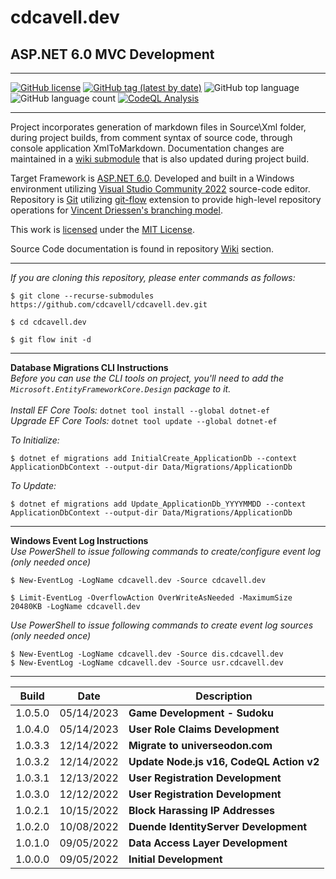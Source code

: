 ﻿# cdcavell.dev
## ASP.NET 6.0 MVC Development

<hr />

[![GitHub license](https://img.shields.io/github/license/cdcavell/cdcavell.dev)](https://github.com/cdcavell/cdcavell.dev/blob/main/LICENSE)
[![GitHub tag (latest by date)](https://img.shields.io/github/v/tag/cdcavell/cdcavell.dev)](https://github.com/cdcavell/cdcavell.dev/tags)
![GitHub top language](https://img.shields.io/github/languages/top/cdcavell/cdcavell.dev)
![GitHub language count](https://img.shields.io/github/languages/count/cdcavell/cdcavell.dev)
[![CodeQL Analysis](https://github.com/cdcavell/cdcavell.dev/workflows/CodeQL%20Analysis/badge.svg)](https://github.com/cdcavell/cdcavell.dev/actions?query=workflow%3A%22CodeQL+Analysis%22)
<!--
[![W3C Validation](https://img.shields.io/w3c-validation/default?targetUrl=https%3A%2F%2Fcdcavell.dev)](https://validator.nu/?doc=https%3A%2F%2Fcdcavell.dev)
[![Security Headers](https://img.shields.io/security-headers?url=https%3A%2F%2Fcdcavell.dev)](https://securityheaders.com/?q=https%3A%2F%2Fcdcavell.dev)
-->
<hr />

Project incorporates generation of markdown files in Source\Xml folder, during project builds, from comment syntax of source code, through console application XmlToMarkdown. Documentation changes are maintained in a [wiki submodule](https://git-scm.com/docs/git-submodule) that is also updated during project build.

Target Framework is [ASP.NET 6.0](https://dotnet.microsoft.com/download/dotnet/6.0). Developed and built in a Windows environment utilizing [Visual Studio Community 2022](https://visualstudio.microsoft.com/vs/) source-code editor. Repository is [Git](https://git-scm.com/) utilizing [git-flow](https://github.com/nvie/gitflow) extension to provide high-level repository operations for [Vincent Driessen's branching model](https://nvie.com/posts/a-successful-git-branching-model/).

This work is [licensed](https://github.com/cdcavell/cdcavell.dev/blob/main/LICENSE) under the [MIT License](https://opensource.org/licenses/MIT).

Source Code documentation is found in repository [Wiki](https://github.com/cdcavell/cdcavell.dev/wiki) section. 

<hr />

_If you are cloning this repository, please enter commands as follows:_

```
$ git clone --recurse-submodules https://github.com/cdcavell/cdcavell.dev.git

$ cd cdcavell.dev

$ git flow init -d
```

<hr />

__Database Migrations CLI Instructions__
<br />
_Before you can use the CLI tools on project, you'll need to add the `Microsoft.EntityFrameworkCore.Design` package to it._
<br />
<br />_Install EF Core Tools:_ `dotnet tool install --global dotnet-ef`
<br />_Upgrade EF Core Tools:_ `dotnet tool update --global dotnet-ef`

_To Initialize:_

```
$ dotnet ef migrations add InitialCreate_ApplicationDb --context ApplicationDbContext --output-dir Data/Migrations/ApplicationDb
```

_To Update:_

```
$ dotnet ef migrations add Update_ApplicationDb_YYYYMMDD --context ApplicationDbContext --output-dir Data/Migrations/ApplicationDb
```

<hr />

__Windows Event Log Instructions__
<br />
_Use PowerShell to issue following commands to create/configure event log (only needed once)_

```
$ New-EventLog -LogName cdcavell.dev -Source cdcavell.dev

$ Limit-EventLog -OverflowAction OverWriteAsNeeded -MaximumSize 20480KB -LogName cdcavell.dev
```

_Use PowerShell to issue following commands to create event log sources (only needed once)_

```
$ New-EventLog -LogName cdcavell.dev -Source dis.cdcavell.dev
$ New-EventLog -LogName cdcavell.dev -Source usr.cdcavell.dev
```

<hr />

| Build | Date | Description |
|-------|------|-------------|
| 1.0.5.0 | 05/14/2023 | __Game Development - Sudoku__ |
| 1.0.4.0 | 05/14/2023 | __User Role Claims Development__ |
| 1.0.3.3 | 12/14/2022 | __Migrate to universeodon.com__ |
| 1.0.3.2 | 12/14/2022 | __Update Node.js v16, CodeQL Action v2__ |
| 1.0.3.1 | 12/13/2022 | __User Registration Development__ |
| 1.0.3.0 | 12/12/2022 | __User Registration Development__ |
| 1.0.2.1 | 10/15/2022 | __Block Harassing IP Addresses__ |
| 1.0.2.0 | 10/08/2022 | __Duende IdentityServer Development__ |
| 1.0.1.0 | 09/05/2022 | __Data Access Layer Development__ |
| 1.0.0.0 | 09/05/2022 | __Initial Development__ |
